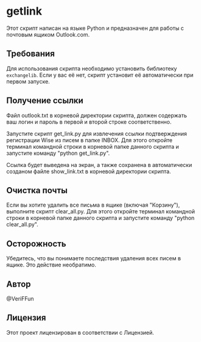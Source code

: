 # getlink
Этот скрипт написан на языке Python и предназначен для работы с почтовым ящиком Outlook.com. 

## Требования

Для использования скрипта необходимо установить библиотеку `exchangelib`. 
Если у вас её нет, скрипт установит её автоматически при первом запуске.


## Получение ссылки
Файл outlook.txt в корневой директории скрипта, должен содержать ваш логин и пароль в первой и второй строке соответственно.

Запустите скрипт get_link.py для извлечения ссылки подтверждения регистрации Wise из писем в папке INBOX. Для этого откройте терминал командной строки в корневой папке данного скрипта и запустите команду "python get_link.py".

Ссылка будет выведена на экран, а также сохранена в автоматически созданом файле show_link.txt в корневой директории скрипта.

## Очистка почты
Если вы хотите удалить все письма в ящике (включая "Корзину"), выполните скрипт clear_all.py. Для этого откройте терминал командной строки в корневой папке данного скрипта и запустите команду "python clear_all.py".

## Осторожность
Убедитесь, что вы понимаете последствия удаления всех писем в ящике. Это действие необратимо.

## Автор
@VeriFFun

## Лицензия
Этот проект лицензирован в соответствии с Лицензией.
